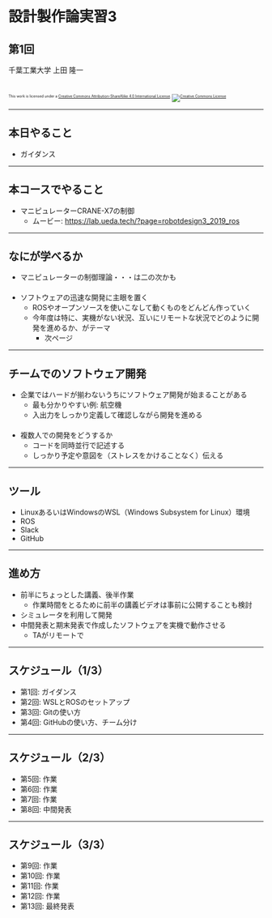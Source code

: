 # 設計製作論実習3

## 第1回

千葉工業大学 上田 隆一

<br />

<p style="font-size:50%">
This work is licensed under a <a rel="license" href="http://creativecommons.org/licenses/by-sa/4.0/">Creative Commons Attribution-ShareAlike 4.0 International License</a>.
<a rel="license" href="http://creativecommons.org/licenses/by-sa/4.0/">
<img alt="Creative Commons License" style="border-width:0" src="https://i.creativecommons.org/l/by-sa/4.0/88x31.png" /></a>
</p>

---

## 本日やること

* ガイダンス

---

## 本コースでやること

* マニピュレーターCRANE-X7の制御
    * ムービー: https://lab.ueda.tech/?page=robotdesign3_2019_ros

---

## なにが学べるか

* マニピュレーターの制御理論・・・は二の次かも<br />　
* ソフトウェアの迅速な開発に主眼を置く
    * ROSやオープンソースを使いこなして動くものをどんどん作っていく
    * 今年度は特に、実機がない状況、互いにリモートな状況でどのように開発を進めるか、がテーマ
        * 次ページ

---

## チームでのソフトウェア開発

* 企業ではハードが揃わないうちにソフトウェア開発が始まることがある
    * 最も分かりやすい例: 航空機
    * 入出力をしっかり定義して確認しながら開発を進める<br />　
* 複数人での開発をどうするか
    * コードを同時並行で記述する
    * しっかり予定や意図を（ストレスをかけることなく）伝える

---

## ツール

* LinuxあるいはWindowsのWSL（Windows Subsystem for Linux）環境
* ROS
* Slack
* GitHub

---

## 進め方

* 前半にちょっとした講義、後半作業
    * 作業時間をとるために前半の講義ビデオは事前に公開することも検討
* シミュレータを利用して開発
* 中間発表と期末発表で作成したソフトウェアを実機で動作させる
    * TAがリモートで

---

## スケジュール（1/3）

* 第1回: ガイダンス
* 第2回: WSLとROSのセットアップ
* 第3回: Gitの使い方
* 第4回: GitHubの使い方、チーム分け

---

## スケジュール（2/3）

* 第5回: 作業
* 第6回: 作業
* 第7回: 作業
* 第8回: 中間発表

---

## スケジュール（3/3）

* 第9回: 作業
* 第10回: 作業
* 第11回: 作業
* 第12回: 作業
* 第13回: 最終発表

